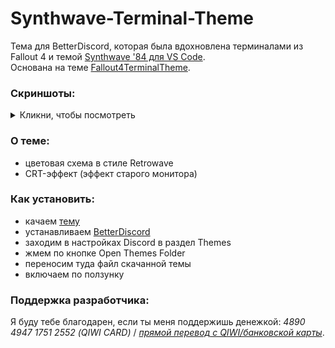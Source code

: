 # Synthwave-Terminal-Theme

Тема для BetterDiscord, которая была вдохновлена терминалами из Fallout 4 и темой [Synthwave '84 для VS Code](https://marketplace.visualstudio.com/items?itemName=RobbOwen.synthwave-vscode).  
Основана на теме [Fallout4TerminalTheme](https://github.com/CommandCrafterHD/Fallout4TerminalTheme).



### Скриншоты:

<details>
  <summary>Кликни, чтобы посмотреть</summary>  

  ![image](https://user-images.githubusercontent.com/81605934/117961933-5a005600-b327-11eb-87c4-891e15c47c46.png)

  ![image](https://user-images.githubusercontent.com/81605934/117961986-671d4500-b327-11eb-833c-c22e9754bc6d.png)

</details> 

### О теме:
- цветовая схема в стиле Retrowave
- CRT-эффект (эффект старого монитора)

### Как установить:
- качаем [тему](https://cdn.discordapp.com/attachments/826132104638890055/841995279309602846/Synthwave-Terminal-Theme.theme.css)
- устанавливаем [BetterDiscord](https://betterdiscord.app/)
- заходим в настройках Discord в раздел Themes
- жмем по кнопке Open Themes Folder
- переносим туда файл скачанной темы
- включаем по ползунку

### Поддержка разработчика:
Я буду тебе благодарен, если ты меня поддержишь денежкой: *4890 4947 1751 2552 (QIWI CARD)* / *[прямой перевод с QIWI/банковской карты](https://qiwi.com/n/SHATC601)*.
